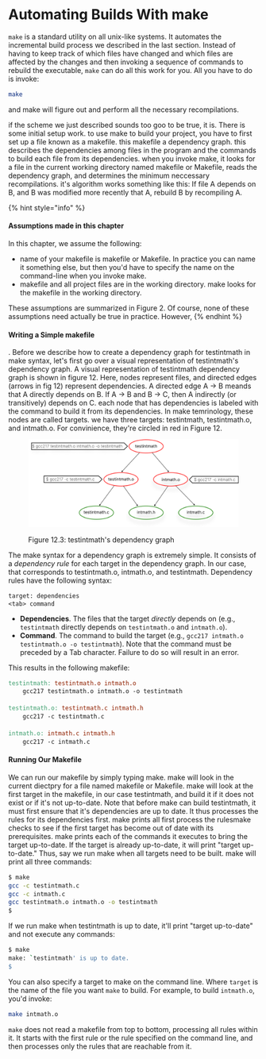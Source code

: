 # Automating Builds With make

`make` is a standard utility on all unix-like systems. It automates the incremental build process we described in the last section. Instead of having to keep track of which files have changed and which files are affected by the changes and then invoking a sequence of commands to rebuild the executable, `make` can do all this work for you. All you have to do is invoke:

```bash
make
```

and make will figure out and perform all the necessary recompilations.&#x20;

if the scheme we just described sounds too goo to be true, it is. There is some initial setup work. to use make to build your project, you have to first set up a file known as a makefile. this makefile a dependency graph. this describes the dependencies among files in the program and the commands to build each file from its dependencies. when you invoke make, it looks for a file in the current working directory named makefile or Makefile, reads the dependency graph, and determines the minimum neccessary recompilations. it's algorithm works something like this: If file A depends on B, and B was modified more recently that A, rebuild B by recompiling A.&#x20;

{% hint style="info" %}
#### Assumptions made in this chapter

In this chapter, we assume the following:

* name of your makefile is makefile or Makefile. In practice you can name it something else, but then you'd have to specify the name on the command-line when you invoke make.&#x20;
* makefile and all project files are in the working directory. make looks for the makefile in the working directory.&#x20;

These assumptions are summarized in Figure 2. Of course, none of these assumptions need actually be true in practice. However,&#x20;
{% endhint %}

#### Writing a Simple makefile

. Before we describe how to create a dependency graph for testintmath in make syntax, let's first go over a visual representation of testintmath's dependency graph. A visual representation of testintmath dependency graph is shown in figure 12. Here, nodes represent files, and directed edges (arrows in fig 12) represent dependencies. A directed edge A -> B meands that A directly depends on B. If A -> B and B -> C, then A indirectly (or transitively) depends on C. each node that has dependencies is labeled with the command to build it from its dependencies. In make temrinology, these nodes are called targets. we have three targets: testintmath, testintmath.o, and intmath.o. For convinience, they're circled in red in Figure 12.&#x20;

<figure><img src="../.gitbook/assets/Group 125 (1).png" alt="" width="563"><figcaption><p>Figure 12.3: testintmath's dependency graph</p></figcaption></figure>

The make syntax for a dependency graph is extremely simple. It consists of a _dependency rule_ for each target in the dependency graph. In our case, that corresponds to testintmath.o, intmath.o, and testintmath. Dependency rules have the following syntax:

```
target: dependencies
<tab> command
```

* **Dependencies**. The files that the target _directly_ depends on (e.g., `testintmath` directly depends on `testintmath.o` and `intmath.o`).&#x20;
* **Command**. The command to build the target  (e.g., `gcc217 intmath.o testintmath.o -o testintmath`). Note that the command must be preceded by a Tab character. Failure to do so will result in an error.&#x20;

This results in the following makefile:

```makefile
testintmath: testintmath.o intmath.o
    gcc217 testintmath.o intmath.o -o testintmath

testintmath.o: testintmath.c intmath.h
    gcc217 -c testintmath.c

intmath.o: intmath.c intmath.h
    gcc217 -c intmath.c
```

#### Running Our Makefile&#x20;

We can run our makefile by simply typing make. make will look in the current diectpry for a file named makefile or Makefile. make will look at the first target in the makefile, in our case testintmath, and build it if it does not exist or if it's not up-to-date. Note that before make can build testintmath, it must first ensure that it's dependencies are up to date. It thus processes the rules for its dependencies first. make prints all first process the rulesmake checks to see if the first target has become out of date with its prerequisites. make prints each of the commands it executes to bring the target up-to-date. If the target is already up-to-date, it will print "target up-to-date." Thus, say we run make when all targets need to be built. make will print all three commands:

```bash
$ make
gcc -c testintmath.c
gcc -c intmath.c
gcc testintmath.o intmath.o -o testintmath
$
```

If we run make when testintmath is up to date, it'll print "target up-to-date" and not execute any commands:

```bash
$ make
make: `testintmath' is up to date.
$
```

You can also specify a target to make on the command line. Where `target` is the name of the file you want `make` to build. For example, to build `intmath.o`, you'd invoke:&#x20;

```bash
make intmath.o
```

`make` does not read a makefile from top to bottom, processing all rules within it. It starts with the first rule or the rule specified on the command line, and then processes only the rules that are reachable from it.
